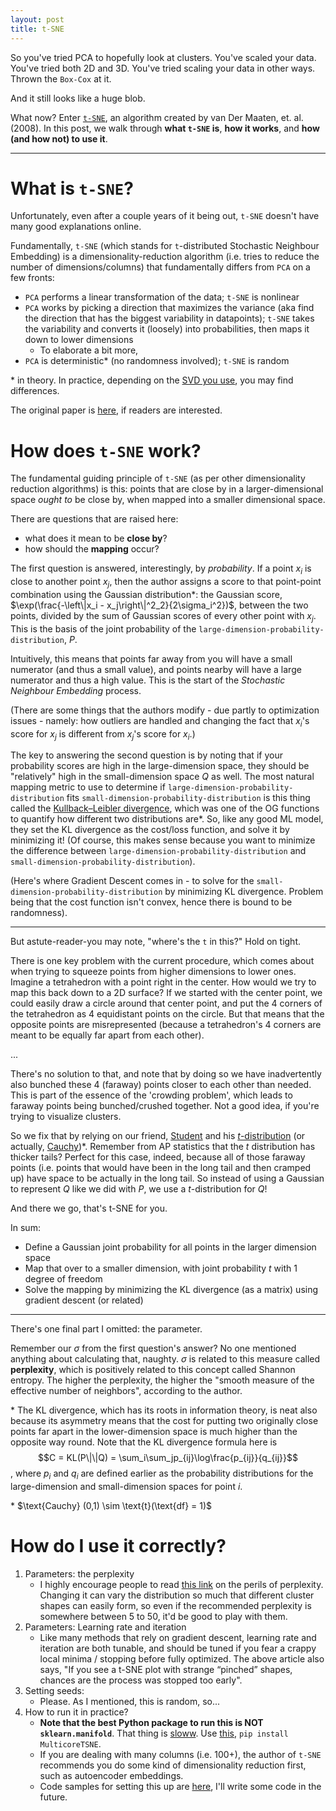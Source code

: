```yaml
---
layout: post
title: t-SNE
---
```


So you've tried PCA to hopefully look at clusters. You've scaled your data. You've tried both 2D and 3D. You've tried scaling your data in other ways. Thrown the `Box-Cox` at it.

And it still looks like a huge blob.

What now? Enter [`t-SNE`](https://lvdmaaten.github.io/tsne/), an algorithm created by van Der Maaten, et. al. (2008). In this post, we walk through **what `t-SNE` is**, **how it works**, and **how (and how not) to use it**.  

----

# What is `t-SNE`?

Unfortunately, even after a couple years of it being out, `t-SNE` doesn't have many good explanations online.

Fundamentally, `t-SNE` (which stands for `t`-distributed Stochastic Neighbour Embedding) is a dimensionality-reduction algorithm (i.e. tries to reduce the number of dimensions/columns) that fundamentally differs from `PCA` on a few fronts:
- `PCA` performs a linear transformation of the data; `t-SNE` is nonlinear
- `PCA` works by picking a direction that maximizes the variance (aka find the direction that has the biggest variability in datapoints); `t-SNE` takes the variability and converts it (loosely) into probabilities, then maps it down to lower dimensions
    - To elaborate a bit more,  
- `PCA` is deterministic* (no randomness involved); `t-SNE` is random

\* in theory. In practice, depending on the [SVD you use](https://scikit-learn.org/stable/modules/generated/sklearn.decomposition.PCA.html), you may find differences.

The original paper is [here](https://lvdmaaten.github.io/publications/papers/JMLR_2008.pdf), if readers are interested.
        
# How does `t-SNE` work?

The fundamental guiding principle of `t-SNE` (as per other dimensionality reduction algorithms) is this: points that are close by in a larger-dimensional space *ought to* be close by, when mapped into a smaller dimensional space.

There are questions that are raised here:
- what does it mean to be **close by**? 
- how should the **mapping** occur?

The first question is answered, interestingly, by *probability*. If a point $x_i$ is close to another point $x_j$, then the author assigns a score to that point-point combination using the Gaussian distribution\*: the Gaussian score, $\exp(\frac{-\left\|x_i - x_j\right\|^2_2}{2\sigma_i^2})$, between the two points, divided by the sum of Gaussian scores of every other point with $x_j$. This is the basis of the joint probability of the `large-dimension-probability-distribution`, $P$.

Intuitively, this means that points far away from you will have a small numerator (and thus a small value), and points nearby will have a large numerator and thus a high value. This is the start of the *Stochastic Neighbour Embedding* process.

(There are some things that the authors modify - due partly to optimization issues - namely: how outliers are handled and changing the fact that $x_i$'s score for $x_j$ is different from $x_j$'s score for $x_i$.)

The key to answering the second question is by noting that if your probability scores are high in the large-dimension space, they should be "relatively" high in the small-dimension space $Q$ as well. The most natural mapping metric to use to determine if `large-dimension-probability-distribution` fits `small-dimension-probability-distribution` is this thing called the [Kullback–Leibler divergence](https://en.wikipedia.org/wiki/Kullback%E2%80%93Leibler_divergence), which was one of the OG functions to quantify how different two distributions are\*. So, like any good ML model, they set the KL divergence as the cost/loss function, and solve it by minimizing it! (Of course, this makes sense because you want to minimize the difference between `large-dimension-probability-distribution` and `small-dimension-probability-distribution`). 

(Here's where Gradient Descent comes in - to solve for the `small-dimension-probability-distribution` by minimizing KL divergence. Problem being that the cost function isn't convex, hence there is bound to be randomness).

---

But astute-reader-you may note, "where's the `t` in this?" Hold on tight. 

There is one key problem with the current procedure, which comes about when trying to squeeze points from higher dimensions to lower ones. Imagine a tetrahedron with a point right in the center. How would we try to map this back down to a 2D surface? If we started with the center point, we could easily draw a circle around that center point, and put the 4 corners of the tetrahedron as 4 equidistant points on the circle. But that means that the opposite points are misrepresented (because a tetrahedron's 4 corners are meant to be equally far apart from each other). 

...

There's no solution to that, and note that by doing so we have inadvertently also bunched these 4 (faraway) points closer to each other than needed. This is part of the essence of the 'crowding problem', which leads to faraway points being bunched/crushed together. Not a good idea, if you're trying to visualize clusters.

So we fix that by relying on our friend, [Student](https://en.wikipedia.org/wiki/William_Sealy_Gosset) and his [$t$-distribution](https://en.wikipedia.org/wiki/Student%27s_t-distribution) (or actually, [Cauchy](https://en.wikipedia.org/wiki/Cauchy_distribution))\*. Remember from AP statistics that the $t$ distribution has thicker tails? Perfect for this case, indeed, because all of those faraway points (i.e. points that would have been in the long tail and then cramped up) have space to be actually in the long tail. So instead of using a Gaussian to represent $Q$ like we did with $P$, we use a $t$-distribution for $Q$!

And there we go, that's t-SNE for you.

In sum:
- Define a Gaussian joint probability for all points in the larger dimension space
- Map that over to a smaller dimension, with joint probability $t$ with 1 degree of freedom
- Solve the mapping by minimizing the KL divergence (as a matrix) using gradient descent (or related)

---

There's one final part I omitted: the parameter.

Remember our $\sigma$ from the first question's answer? No one mentioned anything about calculating that, naughty. $\sigma$ is related to this measure called **perplexity**, which is positively related to this concept called Shannon entropy. The higher the perplexity, the higher the "smooth measure of the effective number of neighbors", according to the author.

\* The KL divergence, which has its roots in information theory, is neat also because its asymmetry means that the cost for putting two originally close points far apart in the lower-dimension space is much higher than the opposite way round. Note that the KL divergence formula here is $$C = KL(P\|\|Q) = \sum_i\sum_jp_{ij}\log\frac{p_{ij}}{q_{ij}}$$, where $p_i$ and $q_i$ are defined earlier as the probability distributions for the large-dimension and small-dimension spaces for point $i$.

\* $\text{Cauchy} (0,1) \sim \text{t}(\text{df} = 1)\$

# How do I use it correctly?

1. Parameters: the perplexity
    - I highly encourage people to read [this link](https://distill.pub/2016/misread-tsne/) on the perils of perplexity. Changing it can vary the distribution so much that different cluster shapes can easily form, so even if the recommended perplexity is somewhere between 5 to 50, it'd be good to play with them.
2. Parameters: Learning rate and iteration
    - Like many methods that rely on gradient descent, learning rate and iteration are both tunable, and should be tuned if you fear a crappy local minima / stopping before fully optimized. The above article also says, "If you see a t-SNE plot with strange “pinched” shapes, chances are the process was stopped too early".
3. Setting seeds:
    - Please. As I mentioned, this is random, so...
4. How to run it in practice?
    - **Note that the best Python package to run this is NOT `sklearn.manifold`**. That thing is [sloww](https://umap-learn.readthedocs.io/en/latest/benchmarking.html). Use [this](https://github.com/DmitryUlyanov/Multicore-TSNE), `pip install MulticoreTSNE`.
    - If you are dealing with many columns (i.e. 100+), the author of `t-SNE` recommends you do some kind of dimensionality reduction first, such as autoencoder embeddings.
    - Code samples for setting this up are [here](https://scikit-learn.org/stable/modules/generated/sklearn.manifold.TSNE.html), I'll write some code in the future.